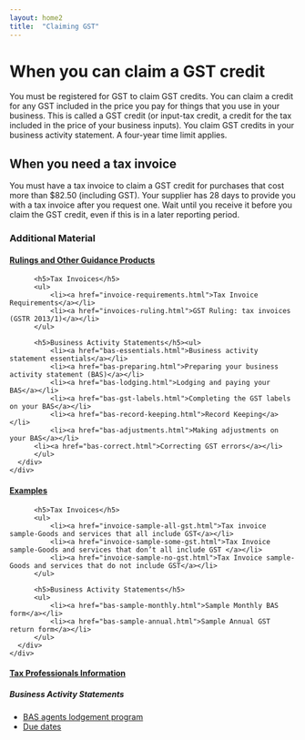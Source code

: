 ```yaml
---
layout: home2
title:  "Claiming GST"
---
```


<h1>When you can claim a GST credit</h1>
<p>You must be registered for GST to claim GST credits. You can claim a credit for any GST included in the price you pay for things that you use in your business. This is called a GST credit (or input-tax credit, a credit for the tax included in the price of your business inputs). You claim GST credits in your business activity statement. A four-year time limit applies.</p>

<h2>When you need a tax invoice</h2>

<p>You must have a tax invoice to claim a GST credit for purchases that cost more than $82.50 (including GST). Your supplier has 28 days to provide you with a tax invoice after you request one. Wait until you receive it before you claim the GST credit, even if this is in a later reporting period.</p>
            
            
<h3><strong>Additional Material</strong></h3>

<div class="panel-group" id="accordion" role="tablist" aria-multiselectable="true">
<div class="accordion-group">    
  <div class="panel panel-default">
    <div class="panel-heading" role="tab" id="headingOne">
      <h4 class="panel-title">
        <a role="button" class="icon-accordion-expand accordion-toggle" data-toggle="collapse" data-parent="#accordion" href="#collapseOne" aria-expanded="true" aria-controls="collapseOne">
         Rulings and Other Guidance Products
        </a>
      </h4>
    </div>
    <div id="collapseOne" class="panel-collapse collapse in" role="tabpanel" aria-labelledby="headingOne">
      <div class="panel-body">
                    
          <h5>Tax Invoices</h5>
          <ul>
              <li><a href="invoice-requirements.html">Tax Invoice Requirements</a></li>
              <li><a href="invoices-ruling.html">GST Ruling: tax invoices (GSTR 2013/1)</a></li>
          </ul>
          
          <h5>Business Activity Statements</h5><ul>
              <li><a href="bas-essentials.html">Business activity statement essentials</a></li>
              <li><a href="bas-preparing.html">Preparing your business activity statement (BAS)</a></li>
              <li><a href="bas-lodging.html">Lodging and paying your BAS</a></li>
              <li><a href="bas-gst-labels.html">Completing the GST labels on your BAS</a></li>
              <li><a href="bas-record-keeping.html">Record Keeping</a></li>
              <li><a href="bas-adjustments.html">Making adjustments on your BAS</a></li>
          <li><a href="bas-correct.html">Correcting GST errors</a></li>
          </ul>
      </div>
    </div>
  </div>
  <div class="panel panel-default">
    <div class="panel-heading" role="tab" id="headingTwo">
      <h4 class="panel-title">
        <a class="collapsed icon-accordion-expand accordion-toggle" role="button" data-toggle="collapse" data-parent="#accordion" href="#collapseTwo" aria-expanded="false" aria-controls="collapseTwo">
        Examples
        </a>
      </h4>
    </div>
    <div id="collapseTwo" class="panel-collapse collapse in" role="tabpanel" aria-labelledby="headingTwo">
      <div class="panel-body">
          
          <h5>Tax Invoices</h5>
          <ul>
              <li><a href="invoice-sample-all-gst.html">Tax invoice sample-Goods and services that all include GST</a></li>
              <li><a href="invoice-sample-some-gst.html">Tax Invoice sample-Goods and services that don’t all include GST </a></li>
              <li><a href="invoice-sample-no-gst.html">Tax Invoice sample-Goods and services that do not include GST</a></li>
          </ul>
          
          <h5>Business Activity Statements</h5>
          <ul>
              <li><a href="bas-sample-monthly.html">Sample Monthly BAS form</a></li>
              <li><a href="bas-sample-annual.html">Sample Annual GST return form</a></li>
          </ul>
      </div>
    </div>
  </div>
  <div class="panel panel-default">
    <div class="panel-heading" role="tab" id="headingThree">
      <h4 class="panel-title">
        <a class="collapsed icon-accordion-expand accordion-toggle" role="button" data-toggle="collapse" data-parent="#accordion" href="#collapseThree" aria-expanded="false" aria-controls="collapseThree">
          Tax Professionals Information
        </a>
      </h4>
    </div>
    <div id="collapseThree" class="panel-collapse collapse in" role="tabpanel" aria-labelledby="headingThree">
      <div class="panel-body">
         <h5>Business Activity Statements</h5>
          <ul>
              <li><a href="bas-agents-lodging.html">BAS agents lodgement program</a></li>
              <li><a href="bas-agents-dates.html">Due dates</a></li>
          </ul>
      </div>
    </div>
  </div>
</div>
</div>